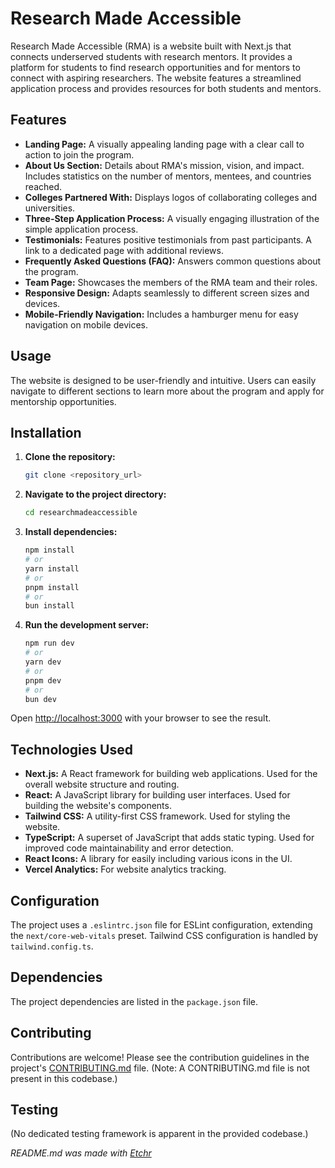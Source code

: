 # Research Made Accessible

Research Made Accessible (RMA) is a website built with Next.js that connects underserved students with research mentors.  It provides a platform for students to find research opportunities and for mentors to connect with aspiring researchers.  The website features a streamlined application process and provides resources for both students and mentors.

## Features

* **Landing Page:** A visually appealing landing page with a clear call to action to join the program.
* **About Us Section:** Details about RMA's mission, vision, and impact. Includes statistics on the number of mentors, mentees, and countries reached.
* **Colleges Partnered With:** Displays logos of collaborating colleges and universities.
* **Three-Step Application Process:**  A visually engaging illustration of the simple application process.
* **Testimonials:**  Features positive testimonials from past participants.  A link to a dedicated page with additional reviews.
* **Frequently Asked Questions (FAQ):** Answers common questions about the program.
* **Team Page:** Showcases the members of the RMA team and their roles.
* **Responsive Design:**  Adapts seamlessly to different screen sizes and devices.
* **Mobile-Friendly Navigation:** Includes a hamburger menu for easy navigation on mobile devices.


## Usage

The website is designed to be user-friendly and intuitive.  Users can easily navigate to different sections to learn more about the program and apply for mentorship opportunities.

## Installation

1. **Clone the repository:**
   ```bash
   git clone <repository_url>
   ```
2. **Navigate to the project directory:**
   ```bash
   cd researchmadeaccessible
   ```
3. **Install dependencies:**
   ```bash
   npm install
   # or
   yarn install
   # or
   pnpm install
   # or
   bun install
   ```
4. **Run the development server:**
   ```bash
   npm run dev
   # or
   yarn dev
   # or
   pnpm dev
   # or
   bun dev
   ```

Open [http://localhost:3000](http://localhost:3000) with your browser to see the result.


## Technologies Used

* **Next.js:** A React framework for building web applications. Used for the overall website structure and routing.
* **React:** A JavaScript library for building user interfaces. Used for building the website's components.
* **Tailwind CSS:** A utility-first CSS framework. Used for styling the website.
* **TypeScript:** A superset of JavaScript that adds static typing. Used for improved code maintainability and error detection.
* **React Icons:**  A library for easily including various icons in the UI.
* **Vercel Analytics:**  For website analytics tracking.


## Configuration

The project uses a `.eslintrc.json` file for ESLint configuration, extending the `next/core-web-vitals` preset.  Tailwind CSS configuration is handled by `tailwind.config.ts`.

## Dependencies

The project dependencies are listed in the `package.json` file.


## Contributing

Contributions are welcome! Please see the contribution guidelines in the project's [CONTRIBUTING.md](CONTRIBUTING.md) file.  (Note:  A CONTRIBUTING.md file is not present in this codebase.)

## Testing

(No dedicated testing framework is apparent in the provided codebase.)



*README.md was made with [Etchr](https://etchr.dev)*